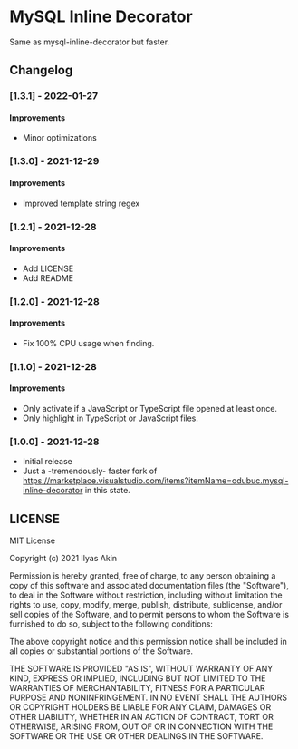 # MySQL Inline Decorator

Same as mysql-inline-decorator but faster.

## Changelog

### [1.3.1] - 2022-01-27
#### Improvements
- Minor optimizations

### [1.3.0] - 2021-12-29
#### Improvements
- Improved template string regex

### [1.2.1] - 2021-12-28
#### Improvements
- Add LICENSE
- Add README

### [1.2.0] - 2021-12-28
#### Improvements
- Fix 100% CPU usage when finding.

### [1.1.0] - 2021-12-28
#### Improvements
- Only activate if a JavaScript or TypeScript file opened at least once.
- Only highlight in TypeScript or JavaScript files.

### [1.0.0] - 2021-12-28
- Initial release
- Just a -tremendously- faster fork of https://marketplace.visualstudio.com/items?itemName=odubuc.mysql-inline-decorator in this state.


## LICENSE

MIT License

Copyright (c) 2021 Ilyas Akin

Permission is hereby granted, free of charge, to any person obtaining a copy
of this software and associated documentation files (the "Software"), to deal
in the Software without restriction, including without limitation the rights
to use, copy, modify, merge, publish, distribute, sublicense, and/or sell
copies of the Software, and to permit persons to whom the Software is
furnished to do so, subject to the following conditions:

The above copyright notice and this permission notice shall be included in all
copies or substantial portions of the Software.

THE SOFTWARE IS PROVIDED "AS IS", WITHOUT WARRANTY OF ANY KIND, EXPRESS OR
IMPLIED, INCLUDING BUT NOT LIMITED TO THE WARRANTIES OF MERCHANTABILITY,
FITNESS FOR A PARTICULAR PURPOSE AND NONINFRINGEMENT. IN NO EVENT SHALL THE
AUTHORS OR COPYRIGHT HOLDERS BE LIABLE FOR ANY CLAIM, DAMAGES OR OTHER
LIABILITY, WHETHER IN AN ACTION OF CONTRACT, TORT OR OTHERWISE, ARISING FROM,
OUT OF OR IN CONNECTION WITH THE SOFTWARE OR THE USE OR OTHER DEALINGS IN THE
SOFTWARE.
